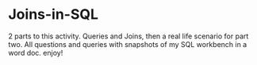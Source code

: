 # Joins-in-SQL
2 parts to this activity. Queries and Joins, then a real life scenario for part two. All questions and queries with snapshots of my SQL workbench in a word doc. enjoy!
